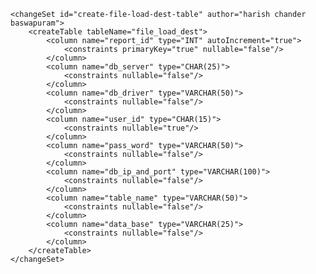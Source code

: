 <?xml version="1.0" encoding="UTF-8"?>
<databaseChangeLog
        xmlns="http://www.liquibase.org/xml/ns/dbchangelog"
        xmlns:xsi="http://www.w3.org/2001/XMLSchema-instance"
        xsi:schemaLocation="http://www.liquibase.org/xml/ns/dbchangelog
                        http://www.liquibase.org/xml/ns/dbchangelog/dbchangelog-3.8.xsd">

    <changeSet id="create-file-load-dest-table" author="harish chander baswapuram">
        <createTable tableName="file_load_dest">
            <column name="report_id" type="INT" autoIncrement="true">
                <constraints primaryKey="true" nullable="false"/>
            </column>
            <column name="db_server" type="CHAR(25)">
                <constraints nullable="false"/>
            </column>
            <column name="db_driver" type="VARCHAR(50)">
                <constraints nullable="false"/>
            </column>
            <column name="user_id" type="CHAR(15)">
                <constraints nullable="true"/>
            </column>
            <column name="pass_word" type="VARCHAR(50)">
                <constraints nullable="false"/>
            </column>
            <column name="db_ip_and_port" type="VARCHAR(100)">
                <constraints nullable="false"/>
            </column>
            <column name="table_name" type="VARCHAR(50)">
                <constraints nullable="false"/>
            </column>
            <column name="data_base" type="VARCHAR(25)">
                <constraints nullable="false"/>
            </column>
        </createTable>
    </changeSet>

</databaseChangeLog>
